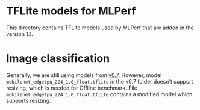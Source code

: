 # TFLite models for MLPerf

This directory contains TFLite models used by MLPerf that are added in the version 1.1.

# Image classification

Generally, we are still using models from [v0.7](../../v0_7/tflite).
However, model `mobilenet_edgetpu_224_1.0_float.tflite` in the v0.7 folder doesn't support resizing,
which is needed for Offline benchmark.
File `mobilenet_edgetpu_224_1.0_float.tflite` contains a modified model which supports resizing.
